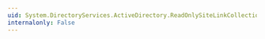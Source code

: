 ```yaml
---
uid: System.DirectoryServices.ActiveDirectory.ReadOnlySiteLinkCollection.Item(System.Int32)
internalonly: False
---
```

